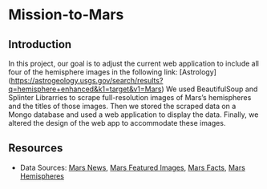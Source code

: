 # Mission-to-Mars
## Introduction
In this project, our goal is to adjust the current web application to include all four of the hemisphere images in the following link:
[Astrology] (https://astrogeology.usgs.gov/search/results?q=hemisphere+enhanced&k1=target&v1=Mars)
We used BeautifulSoup and Splinter Librarries to scrape full-resolution images of Mars’s hemispheres and the titles of those images. Then we stored the scraped data on a Mongo database and used a web application to display the data. Finally, we altered the design of the web app to accommodate these images.
## Resources
- Data Sources: [Mars News](https://mars.nasa.gov/news/), [Mars Featured Images](https://www.jpl.nasa.gov/spaceimages/?search=&category=Mars), [Mars Facts](http://space-facts.com/mars/), [Mars Hemispheres](https://astrogeology.usgs.gov/search/results?q=hemisphere+enhanced&k1=target&v1=Mars)
